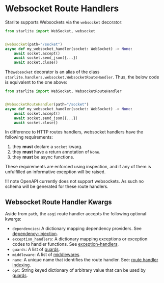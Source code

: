 # Websocket Route Handlers

Starlite supports Websockets via the `websocket` decorator:

```python
from starlite import WebSocket, websocket


@websocket(path="/socket")
async def my_websocket_handler(socket: WebSocket) -> None:
    await socket.accept()
    await socket.send_json({...})
    await socket.close()
```

The`websocket` decorator is an alias of the class `starlite.handlers.websocket.WebsocketRouteHandler`. Thus, the below
code is equivalent to the one above:

```python
from starlite import WebSocket, WebsocketRouteHandler


@WebsocketRouteHandler(path="/socket")
async def my_websocket_handler(socket: WebSocket) -> None:
    await socket.accept()
    await socket.send_json({...})
    await socket.close()
```

In difference to HTTP routes handlers, websocket handlers have the following requirements:

1. they **must** declare a `socket` kwarg.
2. they **must** have a return annotation of `None`.
3. they **must** be async functions.

These requirements are enforced using inspection, and if any of them is unfulfilled an informative exception will be raised.

<!-- prettier-ignore -->
!!! note
    OpenAPI currently does not support websockets. As such no schema will be generated for these route handlers.

## Websocket Route Handler Kwargs

Aside from `path`, the `asgi` route handler accepts the following optional kwargs:

- `dependencies`: A dictionary mapping dependency providers. See [dependency-injection](../6-dependency-injection/0-dependency-injection-intro.md).
- `exception_handlers`: A dictionary mapping exceptions or exception codes to handler functions.
  See [exception-handlers](../17-exceptions#exception-handling).
- `guards`: A list of [guards](../9-guards.md).
- `middleware`: A list of [middlewares](../7-middleware/0-middleware-intro.md).
- `name`: A unique name that identifies the route handler. See: [route handler indexing](4-route-handler-indexing.md).
- `opt`: String keyed dictionary of arbitrary value that can be used by [guards](../9-guards.md).
